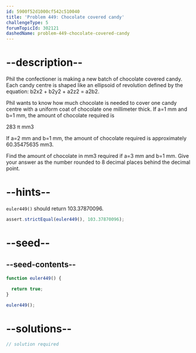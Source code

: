 ```yaml
---
id: 5900f52d1000cf542c510040
title: 'Problem 449: Chocolate covered candy'
challengeType: 5
forumTopicId: 302121
dashedName: problem-449-chocolate-covered-candy
---
```


# --description--

Phil the confectioner is making a new batch of chocolate covered candy. Each candy centre is shaped like an ellipsoid of revolution defined by the equation: b2x2 + b2y2 + a2z2 = a2b2.

Phil wants to know how much chocolate is needed to cover one candy centre with a uniform coat of chocolate one millimeter thick. If a=1 mm and b=1 mm, the amount of chocolate required is

283 π mm3

<!-- TODO Use MathJax -->

If a=2 mm and b=1 mm, the amount of chocolate required is approximately 60.35475635 mm3.

Find the amount of chocolate in mm3 required if a=3 mm and b=1 mm. Give your answer as the number rounded to 8 decimal places behind the decimal point.

# --hints--

`euler449()` should return 103.37870096.

```js
assert.strictEqual(euler449(), 103.37870096);
```

# --seed--

## --seed-contents--

```js
function euler449() {

  return true;
}

euler449();
```

# --solutions--

```js
// solution required
```
